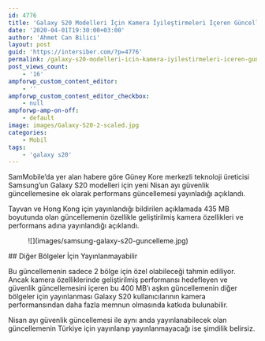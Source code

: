 ```yaml
---
id: 4776
title: 'Galaxy S20 Modelleri İçin Kamera İyileştirmeleri İçeren Güncelleme Yayınlandı'
date: '2020-04-01T19:30:00+03:00'
author: 'Ahmet Can Bilici'
layout: post
guid: 'https://intersiber.com/?p=4776'
permalink: /galaxy-s20-modelleri-icin-kamera-iyilestirmeleri-iceren-guncelleme-yayinlandi/
post_views_count:
    - '16'
ampforwp_custom_content_editor:
    - ''
ampforwp_custom_content_editor_checkbox:
    - null
ampforwp-amp-on-off:
    - default
image: images/Galaxy-S20-2-scaled.jpg
categories:
    - Mobil
tags:
    - 'galaxy s20'
---
```


SamMobile’da yer alan habere göre Güney Kore merkezli teknoloji üreticisi Samsung’un Galaxy S20 modelleri için yeni Nisan ayı güvenlik güncellemesine ek olarak performans güncellemesi yayınladığı açıklandı.

Tayvan ve Hong Kong için yayınlandığı bildirilen açıklamada 435 MB boyutunda olan güncellemenin özellikle geliştirilmiş kamera özellikleri ve performans adına yayınlandığı açıklandı.

<figure class="wp-block-image size-large">![](images/samsung-galaxy-s20-guncelleme.jpg)</figure>## Diğer Bölgeler İçin Yayınlanmayabilir

Bu güncellemenin sadece 2 bölge için özel olabileceği tahmin ediliyor. Ancak kamera özelliklerinde geliştirilmiş performansı hedefleyen ve güvenlik güncellemesini içeren bu 400 MB’ı aşkın güncellemenin diğer bölgeler için yayınlanması Galaxy S20 kullanıcılarının kamera performansından daha fazla memnun olmasında katkıda bulunabilir.

Nisan ayı güvenlik güncellemesi ile aynı anda yayınlanabilecek olan güncellemenin Türkiye için yayınlanıp yayınlanmayacağı ise şimdilik belirsiz.